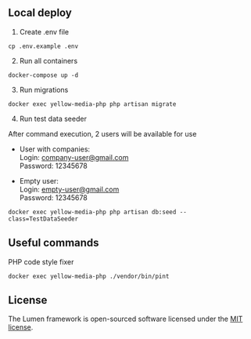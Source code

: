 ## Local deploy

1) Create .env file

```
cp .env.example .env
```

2) Run all containers

```
docker-compose up -d
```

3) Run migrations

```
docker exec yellow-media-php php artisan migrate
```

4) Run test data seeder

After command execution, 2 users will be available for use

- User with companies: <br>
Login: company-user@gmail.com <br>
Password: 12345678


- Empty user: <br>
Login: empty-user@gmail.com <br>
Password: 12345678 

```
docker exec yellow-media-php php artisan db:seed --class=TestDataSeeder
```

## Useful commands

PHP code style fixer
```
docker exec yellow-media-php ./vendor/bin/pint
```

## License

The Lumen framework is open-sourced software licensed under the [MIT license](https://opensource.org/licenses/MIT).
